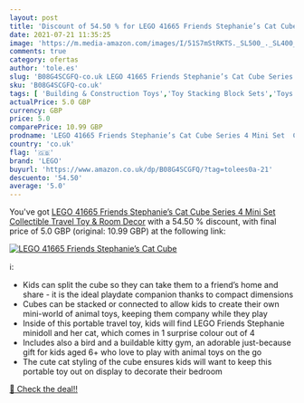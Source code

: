 ```yaml
---
layout: post
title: 'Discount of 54.50 % for LEGO 41665 Friends Stephanie’s Cat Cube '
date: 2021-07-21 11:35:25
image: 'https://m.media-amazon.com/images/I/51S7mStRKTS._SL500_._SL400_.jpg'
comments: true
category: ofertas
author: 'tole.es'
slug: 'B08G4SCGFQ-co.uk LEGO 41665 Friends Stephanie’s Cat Cube Series 4 Mini...'
sku: 'B08G4SCGFQ-co.uk'
tags: [ 'Building & Construction Toys','Toy Stacking Block Sets','Toys & Games','Toys Store','lego', ]
actualPrice: 5.0 GBP
currency: GBP
price: 5.0
comparePrice: 10.99 GBP
prodname: 'LEGO 41665 Friends Stephanie’s Cat Cube Series 4 Mini Set  Collectible Travel Toy & Room Decor'
country: 'co.uk'
flag: '🇬🇧'
brand: 'LEGO'
buyurl: 'https://www.amazon.co.uk/dp/B08G4SCGFQ/?tag=tolees0a-21'
descuento: '54.50'
average: '5.0'
---
```


You've got [LEGO 41665 Friends Stephanie’s Cat Cube Series 4 Mini Set  Collectible Travel Toy & Room Decor](https://www.amazon.co.uk/dp/B08G4SCGFQ/?tag=tolees0a-21) with a  54.50 % discount, with final price of 5.0 GBP (original: 10.99 GBP) at the following link:

[![LEGO 41665 Friends Stephanie’s Cat Cube ](https://m.media-amazon.com/images/I/51S7mStRKTS._SL500_._SL400_.jpg)](https://www.amazon.co.uk/dp/B08G4SCGFQ/?tag=tolees0a-21)

ℹ️:

- Kids can split the cube so they can take them to a friend’s home and share - it is the ideal playdate companion thanks to compact dimensions
- Cubes can be stacked or connected to allow kids to create their own mini-world of animal toys, keeping them company while they play
- Inside of this portable travel toy, kids will find LEGO Friends Stephanie minidoll and her cat, which comes in 1 surprise colour out of 4
- Includes also a bird and a buildable kitty gym, an adorable just-because gift for kids aged 6+ who love to play with animal toys on the go
- The cute cat styling of the cube ensures kids will want to keep this portable toy out on display to decorate their bedroom

[🛒 Check the deal!!](https://www.amazon.co.uk/dp/B08G4SCGFQ/?tag=tolees0a-21)
